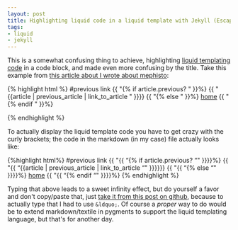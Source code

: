 ```yaml
--- 
layout: post
title: Highlighting liquid code in a liquid template with Jekyll (Escape a liquid templating tag)
tags: 
- liquid 
- jekyll
---
```


This is a somewhat confusing thing to achieve, highlighting [liquid templating code][1] in a code block, and made even more confusing by the title. Take this example from [this article about I wrote about mephisto][2]:

{% highlight html %}
#previous link
{{ "{% if article.previous? " }}%}
  {{ "{{article | previous_article | link_to_article " }}}}
{{ "{% else " }}%}
  <a href="/">home</a>
{{ "{% endif " }}%}

{% endhighlight %}


To actually display the liquid template code you have to get crazy with the curly brackets; the code in the markdown (in my case) file actually looks like:

{%highlight html%}
#previous link
{{ "{{ “{% if article.previous? “" }}}}%}
	{{ "{{ “{{article | previous_article | link_to_article  “" }}}}}}
{{ "{{ “{% else “" }}}}%}
  <a href="/">home</a>
{{ "{{ “{% endif “" }}}}%}
{% endhighlight %}


Typing that above leads to a sweet infinity effect, but do yourself a favor and don't copy/paste that, just [take it from this post on github][3], because to actually type that I had to use `&ldquo;`. Of course a *proper* way to do would be to extend markdown/textile in pygments to support the liquid templating language, but that's for another day.



  [1]: http://liquidmarkup.org/
  [2]: /2009/04/17/mephisto-next-article-link-and-previous-article-link/
  [3]: http://github.com/scottkf/tesoriere.com/blob/master/_posts/2010-08-25-liquid-code-in-a-liquid-template-with-jekyll.markdown#L9-17


